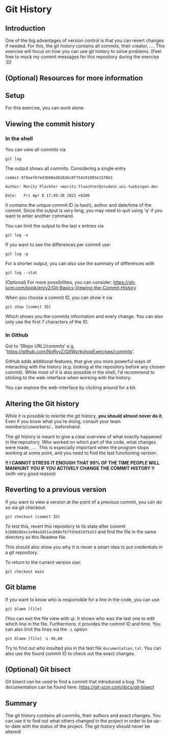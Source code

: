 # Git History

## Introduction

One of the big advantages of version control is that you can revert changes if needed.
For this, the git history contains all commits, their creator, ....
This exercise will focus on how you can use git history to solve problems.
(Feel free to mock my commit messages for this repository during the exercise :D)

## (Optional) Resources for more information

## Setup

For this exercise, you can work alone.

## Viewing the commit history

### In the shell

You can view all commits via 

```
git log
```

The output shows all commits. Considering a single entry

```
commit 8f0aef67ed3b08ed62026c8f754191905e1570b3
 
Author: Moritz Flüchter <moritz.fluechter@student.uni-tuebingen.de>
 
Date:   Fri Apr 8 17:49:26 2022 +0200
```

It contains the unique commit ID (a hash), author and date/time of the commit.  Since the
output is very long, you may need to quit using 'q' if you want to enter another command.

You can limit the output to the last x entries via

```
git log -x
```

If you want to see the differences per commit use:

```
git log -p
```

For a shorter output, you can also use the summary of differences with

```
git log --stat
```

(Optional) For more possibilities, you can consider:
https://git-scm.com/book/en/v2/Git-Basics-Viewing-the-Commit-History

When you choose a commit ID, you can show it via

```
git show [commit ID]
```

Which shows you the commits information and every change.
You can also only use the first 7 characters of the ID.

### In Github

Got to '[Repo URL]/commits' e.g. 'https://github.com/NoRyyZ/GitWorkshopExercises/commits'.

GitHub adds additional features, that give you more powerful ways of interacting with the
history (e.g. looking at the repository before any chosen commit).  While most of it is
also possible in the shell, I'd recommend to sticking to the web-interface when working
with the history.

You can explore the web-interface by clicking around for a bit.

## Altering the Git history

While it is possible to rewrite the git history, **you should almost never do it.**
Even if you know what you're doing, consult your team members/coworkers/... beforehand.

The git history is meant to give a clear overview of what exactly happened in the repository.
Who worked on which part of the code, what changes were made, ... .
This is especially important when the program stops working at some point, and you need to
find the last functioning version.

**!! I CANNOT STRESS IT ENOUGH THAT 99% OF THE TIME PEOPLE WILL MANHUNT YOU IF YOU
ACTIVELY CHANGE THE COMMIT HISTORY !!** (with very good reason)

## Reverting to a previous version

If you want to view a version at the point of a previous commit, you can do so via git
checkout.

```
git checkout [commit ID]
```

To test this, revert this repository to its state after commit
`b1800286ec1e9da2d51ac080ef67fd5b916f5e53` and find the file in the same directory as this
Readme file.

This should also show you why it is never a smart idea to put credentials in a git repository.

To return to the current version use:

```
git checkout main
```

## Git blame

If you want to know who is responsible for a line in the code, you can use

```
git blame [file]
```

(You can exit the file view with `q`).
It shows who was the last one to edit which line in the file.
Furthermore, it provides the commit ID and time.
You can also limit the lines via the `-L` option

```
git blame [file] -L 40,60
```

Try to find out who insulted you in the text file `documentation.txt`.
You can also use the found commit ID to check out the exact changes.

## (Optional) Git bisect

Git bisect can be used to find a commit that introduced a bug.
The documentation can be found here: https://git-scm.com/docs/git-bisect

## Summary

The git history contains all commits, their authors and exact changes.
You can use it to find out what others changed in the project in order to be up-to-date
with the status of the project.  The git history should never be altered!
